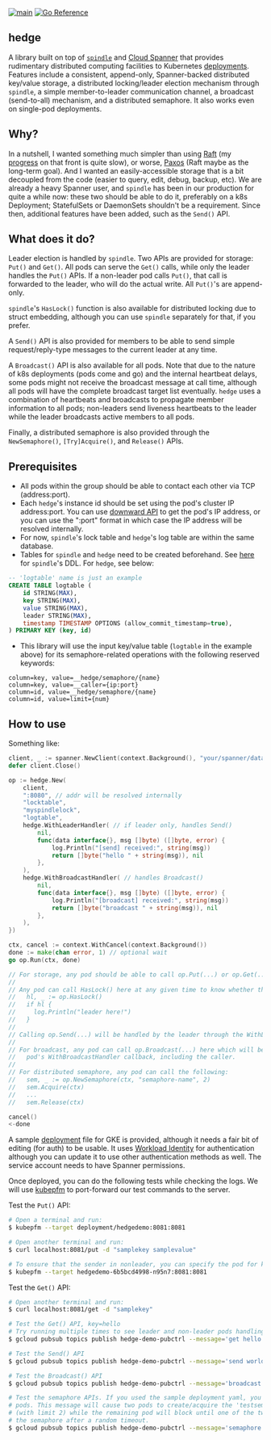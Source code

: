 [![main](https://github.com/flowerinthenight/hedge/actions/workflows/main.yml/badge.svg)](https://github.com/flowerinthenight/hedge/actions/workflows/main.yml)
[![Go Reference](https://pkg.go.dev/badge/github.com/flowerinthenight/hedge.svg)](https://pkg.go.dev/github.com/flowerinthenight/hedge)

## hedge
A library built on top of [`spindle`](https://github.com/flowerinthenight/spindle) and [Cloud Spanner](https://cloud.google.com/spanner) that provides rudimentary distributed computing facilities to Kubernetes [deployments](https://kubernetes.io/docs/concepts/workloads/controllers/deployment/). Features include a consistent, append-only, Spanner-backed distributed key/value storage, a distributed locking/leader election mechanism through `spindle`, a simple member-to-leader communication channel, a broadcast (send-to-all) mechanism, and a distributed semaphore. It also works even on single-pod deployments.

## Why?
In a nutshell, I wanted something much simpler than using [Raft](https://raft.github.io/) (my [progress](https://github.com/flowerinthenight/testqrm) on that front is quite slow), or worse, [Paxos](https://en.wikipedia.org/wiki/Paxos_(computer_science)) (Raft maybe as the long-term goal). And I wanted an easily-accessible storage that is a bit decoupled from the code (easier to query, edit, debug, backup, etc). We are already a heavy Spanner user, and `spindle` has been in our production for quite a while now: these two should be able to do it, preferably on a k8s Deployment; StatefulSets or DaemonSets shouldn't be a requirement. Since then, additional features have been added, such as the `Send()` API.

## What does it do?
Leader election is handled by `spindle`. Two APIs are provided for storage: `Put()` and `Get()`. All pods can serve the `Get()` calls, while only the leader handles the `Put()` APIs. If a non-leader pod calls `Put()`, that call is forwarded to the leader, who will do the actual write. All `Put()`'s are append-only.

`spindle`'s `HasLock()` function is also available for distributed locking due to struct embedding, although you can use `spindle` separately for that, if you prefer.

A `Send()` API is also provided for members to be able to send simple request/reply-type messages to the current leader at any time.

A `Broadcast()` API is also available for all pods. Note that due to the nature of k8s deployments (pods come and go) and the internal heartbeat delays, some pods might not receive the broadcast message at call time, although all pods will have the complete broadcast target list eventually. `hedge` uses a combination of heartbeats and broadcasts to propagate member information to all pods; non-leaders send liveness heartbeats to the leader while the leader broadcasts active members to all pods.

Finally, a distributed semaphore is also provided through the `NewSemaphore()`, `[Try]Acquire()`, and `Release()` APIs.

## Prerequisites
* All pods within the group should be able to contact each other via TCP (address:port).
* Each `hedge`'s instance id should be set using the pod's cluster IP address:port. You can use [downward API](https://kubernetes.io/docs/concepts/workloads/pods/downward-api/) to get the pod's IP address, or you can use the ":port" format in which case the IP address will be resolved internally.
* For now, `spindle`'s lock table and `hedge`'s log table are within the same database.
* Tables for `spindle` and `hedge` need to be created beforehand. See [here](https://github.com/flowerinthenight/spindle#usage) for `spindle`'s DDL. For `hedge`, see below:

```sql
-- 'logtable' name is just an example
CREATE TABLE logtable (
    id STRING(MAX),
    key STRING(MAX),
    value STRING(MAX),
    leader STRING(MAX),
    timestamp TIMESTAMP OPTIONS (allow_commit_timestamp=true),
) PRIMARY KEY (key, id)
```

* This library will use the input key/value table (`logtable` in the example above) for its semaphore-related operations with the following reserved keywords:
```
column=key, value=__hedge/semaphore/{name}
column=key, value=__caller={ip:port}
column=id, value=__hedge/semaphore/{name}
column=id, value=limit={num}
```

## How to use
Something like:
```go
client, _ := spanner.NewClient(context.Background(), "your/spanner/database")
defer client.Close()

op := hedge.New(
    client,
    ":8080", // addr will be resolved internally
    "locktable",
    "myspindlelock",
    "logtable",
    hedge.WithLeaderHandler( // if leader only, handles Send()
        nil,
        func(data interface{}, msg []byte) ([]byte, error) {
            log.Println("[send] received:", string(msg))
            return []byte("hello " + string(msg)), nil
        },
    ),
    hedge.WithBroadcastHandler( // handles Broadcast()
        nil,
        func(data interface{}, msg []byte) ([]byte, error) {
            log.Println("[broadcast] received:", string(msg))
            return []byte("broadcast " + string(msg)), nil
        },
    ),
})

ctx, cancel := context.WithCancel(context.Background())
done := make(chan error, 1) // optional wait
go op.Run(ctx, done)

// For storage, any pod should be able to call op.Put(...) or op.Get(...) here.
//
// Any pod can call HasLock() here at any given time to know whether they are leader or not.
//   hl, _ := op.HasLock()
//   if hl {
//     log.Println("leader here!")
//   }
//
// Calling op.Send(...) will be handled by the leader through the WithLeaderHandler callback.
//
// For broadcast, any pod can call op.Broadcast(...) here which will be handled by each
//   pod's WithBroadcastHandler callback, including the caller.
//
// For distributed semaphore, any pod can call the following:
//   sem, _ := op.NewSemaphore(ctx, "semaphore-name", 2)
//   sem.Acquire(ctx)
//   ...
//   sem.Release(ctx)

cancel()
<-done
```

A sample [deployment](./deployment_template.yaml) file for GKE is provided, although it needs a fair bit of editing (for auth) to be usable. It uses [Workload Identity](https://cloud.google.com/kubernetes-engine/docs/how-to/workload-identity) for authentication although you can update it to use other authentication methods as well. The service account needs to have Spanner permissions.

Once deployed, you can do the following tests while checking the logs. We will use [kubepfm](https://github.com/flowerinthenight/kubepfm) to port-forward our test commands to the server.

Test the `Put()` API:

```sh
# Open a terminal and run:
$ kubepfm --target deployment/hedgedemo:8081:8081

# Open another terminal and run:
$ curl localhost:8081/put -d "samplekey samplevalue"

# To ensure that the sender in nonleader, you can specify the pod for kubepfm:
$ kubepfm --target hedgedemo-6b5bcd4998-n95n7:8081:8081
```

Test the `Get()` API:

```sh
# Open another terminal and run:
$ curl localhost:8081/get -d "samplekey"
```

```sh
# Test the Get() API, key=hello
# Try running multiple times to see leader and non-leader pods handling the messages.
$ gcloud pubsub topics publish hedge-demo-pubctrl --message='get hello'

# Test the Send() API
$ gcloud pubsub topics publish hedge-demo-pubctrl --message='send world'

# Test the Broadcast() API
$ gcloud pubsub topics publish hedge-demo-pubctrl --message='broadcast hello'

# Test the semaphore APIs. If you used the sample deployment yaml, you have 3 running
# pods. This message will cause two pods to create/acquire the 'testsem' semaphore
# (with limit 2) while the remaining pod will block until one of the two will release
# the semaphore after a random timeout.
$ gcloud pubsub topics publish hedge-demo-pubctrl --message='semaphore testsem 2'
```
